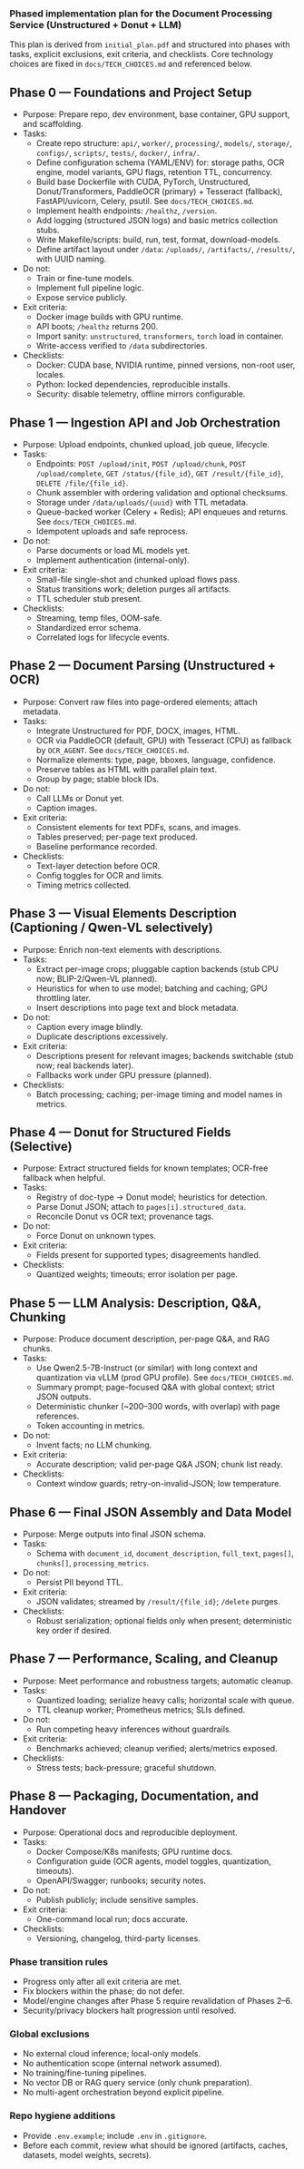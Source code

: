 ### Phased implementation plan for the Document Processing Service (Unstructured + Donut + LLM)

This plan is derived from `initial_plan.pdf` and structured into phases with tasks, explicit exclusions, exit criteria, and checklists. Core technology choices are fixed in `docs/TECH_CHOICES.md` and referenced below.

## Phase 0 — Foundations and Project Setup
- Purpose: Prepare repo, dev environment, base container, GPU support, and scaffolding.
- Tasks:
  - Create repo structure: `api/`, `worker/`, `processing/`, `models/`, `storage/`, `configs/`, `scripts/`, `tests/`, `docker/`, `infra/`.
  - Define configuration schema (YAML/ENV) for: storage paths, OCR engine, model variants, GPU flags, retention TTL, concurrency.
  - Build base Dockerfile with CUDA, PyTorch, Unstructured, Donut/Transformers, PaddleOCR (primary) + Tesseract (fallback), FastAPI/uvicorn, Celery, psutil. See `docs/TECH_CHOICES.md`.
  - Implement health endpoints: `/healthz`, `/version`.
  - Add logging (structured JSON logs) and basic metrics collection stubs.
  - Write Makefile/scripts: build, run, test, format, download-models.
  - Define artifact layout under `/data`: `/uploads/`, `/artifacts/`, `/results/`, with UUID naming.
- Do not:
  - Train or fine-tune models.
  - Implement full pipeline logic.
  - Expose service publicly.
- Exit criteria:
  - Docker image builds with GPU runtime.
  - API boots; `/healthz` returns 200.
  - Import sanity: `unstructured`, `transformers`, `torch` load in container.
  - Write-access verified to `/data` subdirectories.
- Checklists:
  - Docker: CUDA base, NVIDIA runtime, pinned versions, non-root user, locales.
  - Python: locked dependencies, reproducible installs.
  - Security: disable telemetry, offline mirrors configurable.

## Phase 1 — Ingestion API and Job Orchestration
- Purpose: Upload endpoints, chunked upload, job queue, lifecycle.
- Tasks:
  - Endpoints: `POST /upload/init`, `POST /upload/chunk`, `POST /upload/complete`, `GET /status/{file_id}`, `GET /result/{file_id}`, `DELETE /file/{file_id}`.
  - Chunk assembler with ordering validation and optional checksums.
  - Storage under `/data/uploads/{uuid}` with TTL metadata.
  - Queue-backed worker (Celery + Redis); API enqueues and returns. See `docs/TECH_CHOICES.md`.
  - Idempotent uploads and safe reprocess.
- Do not:
  - Parse documents or load ML models yet.
  - Implement authentication (internal-only).
- Exit criteria:
  - Small-file single-shot and chunked upload flows pass.
  - Status transitions work; deletion purges all artifacts.
  - TTL scheduler stub present.
- Checklists:
  - Streaming, temp files, OOM-safe.
  - Standardized error schema.
  - Correlated logs for lifecycle events.

## Phase 2 — Document Parsing (Unstructured + OCR)
- Purpose: Convert raw files into page-ordered elements; attach metadata.
- Tasks:
  - Integrate Unstructured for PDF, DOCX, images, HTML.
  - OCR via PaddleOCR (default, GPU) with Tesseract (CPU) as fallback by `OCR_AGENT`. See `docs/TECH_CHOICES.md`.
  - Normalize elements: type, page, bboxes, language, confidence.
  - Preserve tables as HTML with parallel plain text.
  - Group by page; stable block IDs.
- Do not:
  - Call LLMs or Donut yet.
  - Caption images.
- Exit criteria:
  - Consistent elements for text PDFs, scans, and images.
  - Tables preserved; per-page text produced.
  - Baseline performance recorded.
- Checklists:
  - Text-layer detection before OCR.
  - Config toggles for OCR and limits.
  - Timing metrics collected.

## Phase 3 — Visual Elements Description (Captioning / Qwen-VL selectively)
- Purpose: Enrich non-text elements with descriptions.
- Tasks:
  - Extract per-image crops; pluggable caption backends (stub CPU now; BLIP-2/Qwen-VL planned).
  - Heuristics for when to use model; batching and caching; GPU throttling later.
  - Insert descriptions into page text and block metadata.
- Do not:
  - Caption every image blindly.
  - Duplicate descriptions excessively.
- Exit criteria:
  - Descriptions present for relevant images; backends switchable (stub now; real backends later).
  - Fallbacks work under GPU pressure (planned).
- Checklists:
  - Batch processing; caching; per-image timing and model names in metrics.

## Phase 4 — Donut for Structured Fields (Selective)
- Purpose: Extract structured fields for known templates; OCR-free fallback when helpful.
- Tasks:
  - Registry of doc-type → Donut model; heuristics for detection.
  - Parse Donut JSON; attach to `pages[i].structured_data`.
  - Reconcile Donut vs OCR text; provenance tags.
- Do not:
  - Force Donut on unknown types.
- Exit criteria:
  - Fields present for supported types; disagreements handled.
- Checklists:
  - Quantized weights; timeouts; error isolation per page.

## Phase 5 — LLM Analysis: Description, Q&A, Chunking
- Purpose: Produce document description, per-page Q&A, and RAG chunks.
- Tasks:
  - Use Qwen2.5-7B-Instruct (or similar) with long context and quantization via vLLM (prod GPU profile). See `docs/TECH_CHOICES.md`.
  - Summary prompt; page-focused Q&A with global context; strict JSON outputs.
  - Deterministic chunker (~200–300 words, with overlap) with page references.
  - Token accounting in metrics.
- Do not:
  - Invent facts; no LLM chunking.
- Exit criteria:
  - Accurate description; valid per-page Q&A JSON; chunk list ready.
- Checklists:
  - Context window guards; retry-on-invalid-JSON; low temperature.

## Phase 6 — Final JSON Assembly and Data Model
- Purpose: Merge outputs into final JSON schema.
- Tasks:
  - Schema with `document_id`, `document_description`, `full_text`, `pages[]`, `chunks[]`, `processing_metrics`.
- Do not:
  - Persist PII beyond TTL.
- Exit criteria:
  - JSON validates; streamed by `/result/{file_id}`; `/delete` purges.
- Checklists:
  - Robust serialization; optional fields only when present; deterministic key order if desired.

## Phase 7 — Performance, Scaling, and Cleanup
- Purpose: Meet performance and robustness targets; automatic cleanup.
- Tasks:
  - Quantized loading; serialize heavy calls; horizontal scale with queue.
  - TTL cleanup worker; Prometheus metrics; SLIs defined.
- Do not:
  - Run competing heavy inferences without guardrails.
- Exit criteria:
  - Benchmarks achieved; cleanup verified; alerts/metrics exposed.
- Checklists:
  - Stress tests; back-pressure; graceful shutdown.

## Phase 8 — Packaging, Documentation, and Handover
- Purpose: Operational docs and reproducible deployment.
- Tasks:
  - Docker Compose/K8s manifests; GPU runtime docs.
  - Configuration guide (OCR agents, model toggles, quantization, timeouts).
  - OpenAPI/Swagger; runbooks; security notes.
- Do not:
  - Publish publicly; include sensitive samples.
- Exit criteria:
  - One-command local run; docs accurate.
- Checklists:
  - Versioning, changelog, third-party licenses.

### Phase transition rules
- Progress only after all exit criteria are met.
- Fix blockers within the phase; do not defer.
- Model/engine changes after Phase 5 require revalidation of Phases 2–6.
- Security/privacy blockers halt progression until resolved.

### Global exclusions
- No external cloud inference; local-only models.
- No authentication scope (internal network assumed).
- No training/fine-tuning pipelines.
- No vector DB or RAG query service (only chunk preparation).
- No multi-agent orchestration beyond explicit pipeline.

### Repo hygiene additions
- Provide `.env.example`; include `.env` in `.gitignore`.
- Before each commit, review what should be ignored (artifacts, caches, datasets, model weights, secrets).
